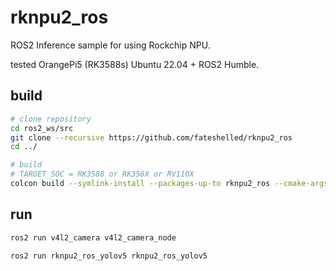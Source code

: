 # rknpu2_ros
ROS2 Inference sample for using Rockchip NPU.

tested OrangePi5 (RK3588s) Ubuntu 22.04 + ROS2 Humble.

## build
```bash
# clone repository
cd ros2_ws/src
git clone --recursive https://github.com/fateshelled/rknpu2_ros
cd ../

# build
# TARGET_SOC = RK3588 or RK356X or RV110X
colcon build --symlink-install --packages-up-to rknpu2_ros --cmake-args -DTARGET_SOC=RK3588
```

## run
```bash
ros2 run v4l2_camera v4l2_camera_node

ros2 run rknpu2_ros_yolov5 rknpu2_ros_yolov5 
```
